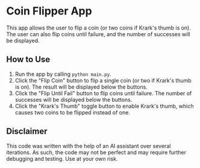 # Coin Flipper App

This app allows the user to flip a coin (or two coins if Krark's thumb is on). The user can also flip coins until failure, and the number of successes will be displayed.

## How to Use

1. Run the app by calling `python main.py`.
2. Click the "Flip Coin" button to flip a single coin (or two if Krark's thumb is on). The result will be displayed below the buttons.
3. Click the "Flip Until Fail" button to flip coins until failure. The number of successes will be displayed below the buttons.
4. Click the "Krark's Thumb" toggle button to enable Krark's thumb, which causes two coins to be flipped instead of one.

## Disclaimer

This code was written with the help of an AI assistant over several iterations. As such, the code may not be perfect and may require further debugging and testing. Use at your own risk.
